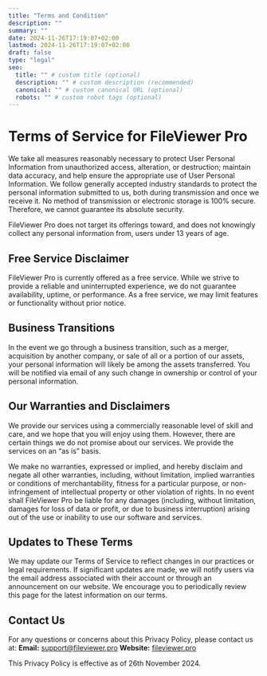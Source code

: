 ```yaml
---
title: "Terms and Condition"
description: ""
summary: ""
date: 2024-11-26T17:19:07+02:00
lastmod: 2024-11-26T17:19:07+02:00
draft: false
type: "legal"
seo:
  title: "" # custom title (optional)
  description: "" # custom description (recommended)
  canonical: "" # custom canonical URL (optional)
  robots: "" # custom robot tags (optional)
---
```


# Terms of Service for FileViewer Pro

We take all measures reasonably necessary to protect User Personal Information from unauthorized access, alteration, or destruction; maintain data accuracy, and help ensure the appropriate use of User Personal Information. We follow generally accepted industry standards to protect the personal information submitted to us, both during transmission and once we receive it. No method of transmission or electronic storage is 100% secure. Therefore, we cannot guarantee its absolute security.

FileViewer Pro does not target its offerings toward, and does not knowingly collect any personal information from, users under 13 years of age.

## Free Service Disclaimer
FileViewer Pro is currently offered as a free service. While we strive to provide a reliable and uninterrupted experience, we do not guarantee availability, uptime, or performance. As a free service, we may limit features or functionality without prior notice.

## Business Transitions
In the event we go through a business transition, such as a merger, acquisition by another company, or sale of all or a portion of our assets, your personal information will likely be among the assets transferred. You will be notified via email of any such change in ownership or control of your personal information.

## Our Warranties and Disclaimers
We provide our services using a commercially reasonable level of skill and care, and we hope that you will enjoy using them. However, there are certain things we do not promise about our services. We provide the services on an “as is” basis.

We make no warranties, expressed or implied, and hereby disclaim and negate all other warranties, including, without limitation, implied warranties or conditions of merchantability, fitness for a particular purpose, or non-infringement of intellectual property or other violation of rights. In no event shall FileViewer Pro be liable for any damages (including, without limitation, damages for loss of data or profit, or due to business interruption) arising out of the use or inability to use our software and services.

## Updates to These Terms
We may update our Terms of Service to reflect changes in our practices or legal requirements. If significant updates are made, we will notify users via the email address associated with their account or through an announcement on our website. We encourage you to periodically review this page for the latest information on our terms.

## Contact Us
For any questions or concerns about this Privacy Policy, please contact us at:
**Email:** support@fileviewer.pro
**Website:** [fileviewer.pro](https://fileviewer.pro)

This Privacy Policy is effective as of 26th November 2024.

